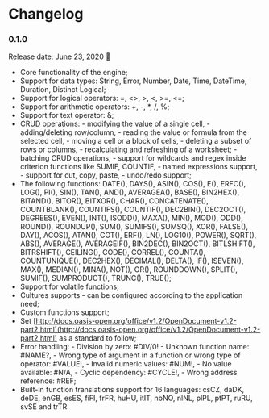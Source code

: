 # Changelog

### 0.1.0

Release date: June 23, 2020 🎉

* Core functionality of the engine; 
* Support for data types: String, Error, Number, Date, Time, DateTime, Duration, Distinct Logical; 
* Support for logical operators: =, &lt;&gt;, &gt;, &lt;, &gt;=, &lt;=; 
* Support for arithmetic operators: +, -, \*, /, %; 
* Support for text operator: &; 
* CRUD operations: - modifying the value of a single cell,  - adding/deleting row/column,  - reading the value or formula from the selected cell,  - moving a cell or a block of cells,  - deleting a subset of rows or columns,  - recalculating and refreshing of a worksheet;  - batching CRUD operations,  - support for wildcards and regex inside criterion functions like SUMIF, COUNTIF,  - named expressions support,  - support for cut, copy, paste,  - undo/redo support;
* The following functions: DATE\(\), DAYS\(\), ASIN\(\), COS\(\), E\(\), ERFC\(\), LOG\(\), PI\(\), SIN\(\), TAN\(\), AND\(\), AVERAGEA\(\), BASE\(\), BIN2HEX\(\), BITAND\(\), BITOR\(\), BITXOR\(\), CHAR\(\), CONCATENATE\(\), COUNTBLANK\(\), COUNTIFS\(\), COUNTIF\(\), DEC2BIN\(\), DEC2OCT\(\), DEGREES\(\), EVEN\(\), INT\(\), ISODD\(\), MAXA\(\), MIN\(\), MOD\(\), ODD\(\), ROUND\(\), ROUNDUP\(\), SUM\(\), SUMIFS\(\), SUMSQ\(\), XOR\(\), FALSE\(\), DAY\(\), ACOS\(\), ATAN\(\), COT\(\), ERF\(\), LN\(\), LOG10\(\), POWER\(\), SQRT\(\), ABS\(\), AVERAGE\(\), AVERAGEIF\(\), BIN2DEC\(\), BIN2OCT\(\), BITLSHIFT\(\), BITRSHIFT\(\), CEILING\(\), CODE\(\), CORREL\(\), COUNTA\(\), COUNTUNIQUE\(\), DEC2HEX\(\), DECIMAL\(\), DELTA\(\), IF\(\), ISEVEN\(\), MAX\(\), MEDIAN\(\), MINA\(\), NOT\(\), OR\(\), ROUNDDOWN\(\), SPLIT\(\), SUMIF\(\), SUMPRODUCT\(\), TRUNC\(\), TRUE\(\); 
* Support for volatile functions;
* Cultures supports - can be configured according to the application need;
* Custom functions support;
* Set [http://docs.oasis-open.org/office/v1.2/OpenDocument-v1.2-part2.html](http://docs.oasis-open.org/office/v1.2/OpenDocument-v1.2-part2.html) as a standard to follow;
*  Error handling:  - Division by zero: \#DIV/0!  - Unknown function name: \#NAME?,  - Wrong type of argument in a function or wrong type of operator: \#VALUE!,  - Invalid numeric values: \#NUM!,  - No value available: \#N/A,  - Cyclic dependency: \#CYCLE!,  - Wrong address reference: \#REF; 
* Built-in function translations support for 16 languages: csCZ, daDK, deDE, enGB, esES, fiFI, frFR, huHU, itIT, nbNO, nlNL, plPL, ptPT, ruRU, svSE and trTR.

